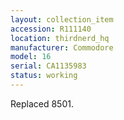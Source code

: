 ```yaml
---
layout: collection_item
accession: R111140
location: thirdnerd_hq
manufacturer: Commodore
model: 16
serial: CA1135983
status: working
---
```


Replaced 8501.